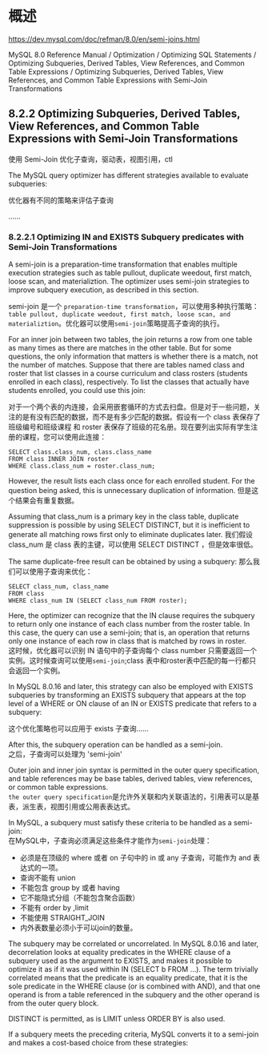 # 概述

https://dev.mysql.com/doc/refman/8.0/en/semi-joins.html  

MySQL 8.0 Reference Manual  /  Optimization  /  Optimizing SQL Statements  /  Optimizing Subqueries, Derived Tables, View References, and Common Table Expressions  /  Optimizing Subqueries, Derived Tables, View References, and Common Table Expressions with Semi-Join Transformations

## 8.2.2 Optimizing Subqueries, Derived Tables, View References, and Common Table Expressions with Semi-Join Transformations

使用 Semi-Join 优化子查询，驱动表，视图引用，ctl

The MySQL query optimizer has different strategies available to evaluate subqueries:

优化器有不同的策略来评估子查询

......

### 8.2.2.1 Optimizing IN and EXISTS Subquery predicates with Semi-Join Transformations

A semi-join is a preparation-time transformation that enables multiple execution strategies such as table pullout, duplicate weedout, first match, loose scan, and materializtion. The optimizer uses semi-join strategies to improve subquery execution, as described in this section.

semi-join 是一个 `preparation-time transformation`，可以使用多种执行策略： `table pullout, duplicate weedout, first match, loose scan, and materializtion`。优化器可以使用`semi-join`策略提高子查询的执行。

For an inner join between two tables, the join returns a row from one table as many times as there are matches in the other table. But for some questions, the only information that matters is whether there is a match, not the number of matches. Suppose that there are tables named class and roster that list classes in a course curriculum and class rosters (students enrolled in each class), respectively. To list the classes that actually have students enrolled, you could use this join:

对于一个两个表的内连接，会采用嵌套循环的方式去扫盘。但是对于一些问题，关注的是有没有匹配的数据，而不是有多少匹配的数据。假设有一个 class 表保存了班级编号和班级课程 和 roster 表保存了班级的花名册。现在要列出实际有学生注册的课程，您可以使用此连接：

```{}
SELECT class.class_num, class.class_name
FROM class INNER JOIN roster
WHERE class.class_num = roster.class_num;
```

However, the result lists each class once for each enrolled student. For the question being asked, this is unnecessary duplication of information.
但是这个结果会有重复数据。  

Assuming that class_num is a primary key in the class table, duplicate suppression is possible by using SELECT DISTINCT, but it is inefficient to generate all matching rows first only to eliminate duplicates later.
我们假设 class_num 是 class 表的主键，可以使用 SELECT DISTINCT ，但是效率很低。

The same duplicate-free result can be obtained by using a subquery:
那么我们可以使用子查询来优化：

```{}
SELECT class_num, class_name
FROM class
WHERE class_num IN (SELECT class_num FROM roster);
```

Here, the optimizer can recognize that the IN clause requires the subquery to return only one instance of each class number from the roster table. In this case, the query can use a semi-join; that is, an operation that returns only one instance of each row in class that is matched by rows in roster.  
这时候，优化器可以识别 IN 语句中的子查询每个 class number 只需要返回一个实例。这时候查询可以使用`semi-join`;class 表中和roster表中匹配的每一行都只会返回一个实例。  

In MySQL 8.0.16 and later, this strategy can also be employed with EXISTS subqueries by transforming an EXISTS subquery that appears at the top level of a WHERE or ON clause of an IN or EXISTS predicate that refers to a subquery:  

这个优化策略也可以应用于 exists 子查询......

After this, the subquery operation can be handled as a semi-join.  
之后，子查询可以处理为 'semi-join'

Outer join and inner join syntax is permitted in the outer query specification, and table references may be base tables, derived tables, view references, or common table expressions.  
`the outer query specification`是允许外关联和内关联语法的，引用表可以是基表，派生表，视图引用或公用表表达式。

In MySQL, a subquery must satisfy these criteria to be handled as a semi-join:  
在MySQL中，子查询必须满足这些条件才能作为`semi-join`处理：

- 必须是在顶级的 where 或者 on 子句中的 in 或 any 子查询，可能作为 and 表达式的一项。
- 查询不能有 union
- 不能包含 group by 或者 having
- 它不能隐式分组（不能包含聚合函数）
- 不能有 order by ,limit
- 不能使用 STRAIGHT_JOIN
- 内外表数量必须小于可以join的数量。

The subquery may be correlated or uncorrelated. In MySQL 8.0.16 and later, decorrelation looks at equality predicates in the WHERE clause of a subquery used as the argument to EXISTS, and makes it possible to optimize it as if it was used within IN (SELECT b FROM ...). The term trivially correlated means that the predicate is an equality predicate, that it is the sole predicate in the WHERE clause (or is combined with AND), and that one operand is from a table referenced in the subquery and the other operand is from the outer query block.

DISTINCT is permitted, as is LIMIT unless ORDER BY is also used.

If a subquery meets the preceding criteria, MySQL converts it to a semi-join and makes a cost-based choice from these strategies:

